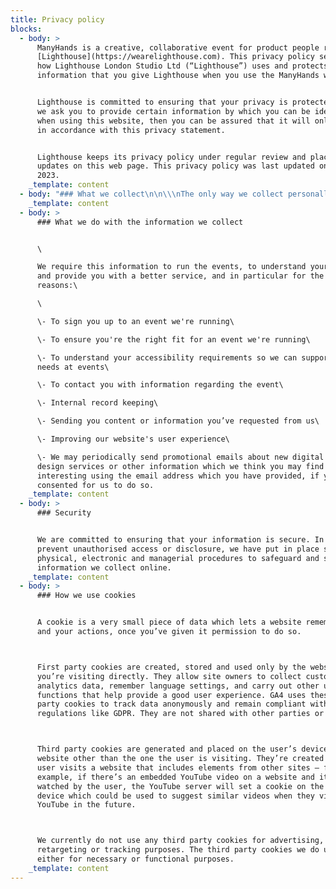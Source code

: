 ```yaml
---
title: Privacy policy
blocks:
  - body: >
      ManyHands is a creative, collaborative event for product people run by
      [Lighthouse](https://wearelighthouse.com). This privacy policy sets out
      how Lighthouse London Studio Ltd (“Lighthouse”) uses and protects any
      information that you give Lighthouse when you use the ManyHands website.


      Lighthouse is committed to ensuring that your privacy is protected. Should
      we ask you to provide certain information by which you can be identified
      when using this website, then you can be assured that it will only be used
      in accordance with this privacy statement.


      Lighthouse keeps its privacy policy under regular review and places any
      updates on this web page. This privacy policy was last updated on 10th May
      2023.
    _template: content
  - body: "### What we collect\n\n\\\nThe only way we collect personally identifiable information from our website is if you choose to give it to us via Airtable forms and input text boxes, with which you can send certain information to us directly for the purposes of event management. This might include (but is not limited to):\\\n\\\n\\- Your name\\\n\\- Your email address\\\n\\- Your job title and company name\\\n\\- Your city\\\n\\- Your accessibility needs\\\n\\- Your dietary requirements for event catering\\\n\\\nWe collect\_anonymised data\_about our web traffic via Google Analytics 4 using first party cookies. This data is used internally to create statistics and analyse them so we can understand our users / their needs and optimise our site.\n\\\n\n\nGA4 does not log or store IP addresses, or collect any other personally identifiable information. It collects anonymous data such as:\n\n\n\\\n\\- Number of users\\\n\\- Session statistics (i.e. how much time was spent on the website and what pages were visited)\\\n\\- Coarse geolocation (i.e. city and country)\\\n\\- Browser and device used\\\n\\- How our site was found (i.e. from a Google search)\\\n\\\nYou can find out more about GA4's EU-focused data and privacy policies [here](https://support.google.com/analytics/answer/12017362?hl=en).\n"
    _template: content
  - body: >
      ### What we do with the information we collect


      \

      We require this information to run the events, to understand your needs
      and provide you with a better service, and in particular for the following
      reasons:\

      \

      \- To sign you up to an event we're running\

      \- To ensure you're the right fit for an event we're running\

      \- To understand your accessibility requirements so we can support your
      needs at events\

      \- To contact you with information regarding the event\

      \- Internal record keeping\

      \- Sending you content or information you’ve requested from us\

      \- Improving our website's user experience\

      \- We may periodically send promotional emails about new digital and
      design services or other information which we think you may find
      interesting using the email address which you have provided, if you have
      consented for us to do so.
    _template: content
  - body: >
      ### Security


      We are committed to ensuring that your information is secure. In order to
      prevent unauthorised access or disclosure, we have put in place suitable
      physical, electronic and managerial procedures to safeguard and secure the
      information we collect online.
    _template: content
  - body: >
      ### How we use cookies


      A cookie is a very small piece of data which lets a website remember you
      and your actions, once you’ve given it permission to do so.



      First party cookies are created, stored and used only by the website
      you’re visiting directly. They allow site owners to collect customer
      analytics data, remember language settings, and carry out other useful
      functions that help provide a good user experience. GA4 uses these first
      party cookies to track data anonymously and remain compliant with
      regulations like GDPR. They are not shared with other parties or websites.



      Third party cookies are generated and placed on the user’s device by a
      website other than the one the user is visiting. They’re created when a
      user visits a website that includes elements from other sites – for
      example, if there’s an embedded YouTube video on a website and it’s
      watched by the user, the YouTube server will set a cookie on the user’s
      device which could be used to suggest similar videos when they visit
      YouTube in the future.



      We currently do not use any third party cookies for advertising,
      retargeting or tracking purposes. The third party cookies we do use are
      either for necessary or functional purposes.
    _template: content
---
```








